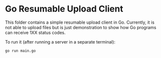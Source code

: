 # Go Resumable Upload Client

This folder contains a simple resumable upload client in Go. Currently, it is not able to upload files but is just demonstration to show how Go programs can receive 1XX status codes.

To run it (after running a server in a separate terminal):

```
go run main.go
```
